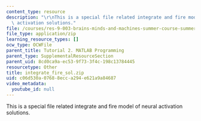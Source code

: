 ```yaml
---
content_type: resource
description: "\r\nThis is a special file related integrate and fire model of neural\
  \ activation solutions."
file: /courses/res-9-003-brains-minds-and-machines-summer-course-summer-2015/c06d530a07688ecca294e621a9a84687_integrate_fire_sol.zip
file_type: application/zip
learning_resource_types: []
ocw_type: OCWFile
parent_title: Tutorial 2. MATLAB Programming
parent_type: SupplementalResourceSection
parent_uid: 8cd0ca9a-ec53-9f73-3f4c-198c13784445
resourcetype: Other
title: integrate_fire_sol.zip
uid: c06d530a-0768-8ecc-a294-e621a9a84687
video_metadata:
  youtube_id: null
---
```


This is a special file related integrate and fire model of neural activation solutions.